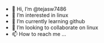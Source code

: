 - 👋 Hi, I’m @tejasw7486
- 👀 I’m interested in linux
- 🌱 I’m currently learning github
- 💞️ I’m looking to collaborate on linux
- 📫 How to reach me ...

<!---
tejasw7486/tejasw7486 is a ✨ special ✨ repository because its `README.md` (this file) appears on your GitHub profile.
You can click the Preview link to take a look at your changes.
--->
